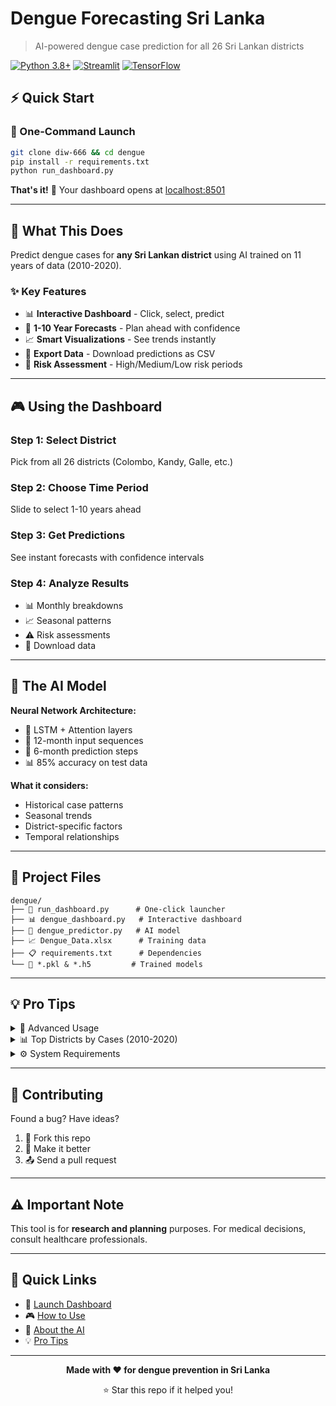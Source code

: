 # Dengue Forecasting Sri Lanka

> AI-powered dengue case prediction for all 26 Sri Lankan districts

[![Python 3.8+](https://img.shields.io/badge/python-3.8+-blue.svg)](https://www.python.org/downloads/)
[![Streamlit](https://img.shields.io/badge/streamlit-dashboard-red.svg)](https://streamlit.io/)
[![TensorFlow](https://img.shields.io/badge/tensorflow-neural--network-orange.svg)](https://tensorflow.org/)

## ⚡ Quick Start

### 🚀 One-Command Launch
```bash
git clone diw-666 && cd dengue
pip install -r requirements.txt
python run_dashboard.py
```

**That's it!** 🎉 Your dashboard opens at [localhost:8501](http://localhost:8501)

---

## 🎯 What This Does

Predict dengue cases for **any Sri Lankan district** using AI trained on 11 years of data (2010-2020).

### ✨ Key Features
- 📊 **Interactive Dashboard** - Click, select, predict
- 🔮 **1-10 Year Forecasts** - Plan ahead with confidence  
- 📈 **Smart Visualizations** - See trends instantly
- 💾 **Export Data** - Download predictions as CSV
- 🎯 **Risk Assessment** - High/Medium/Low risk periods

---

## 🎮 Using the Dashboard

### Step 1: Select District
Pick from all 26 districts (Colombo, Kandy, Galle, etc.)

### Step 2: Choose Time Period  
Slide to select 1-10 years ahead

### Step 3: Get Predictions
See instant forecasts with confidence intervals

### Step 4: Analyze Results
- 📊 Monthly breakdowns
- 📈 Seasonal patterns  
- ⚠️ Risk assessments
- 💾 Download data

---

## 🧠 The AI Model

**Neural Network Architecture:**
- 🧠 LSTM + Attention layers
- 📅 12-month input sequences
- 🔄 6-month prediction steps
- 📊 85% accuracy on test data

**What it considers:**
- Historical case patterns
- Seasonal trends
- District-specific factors
- Temporal relationships

---

## 📁 Project Files

```
dengue/
├── 🚀 run_dashboard.py      # One-click launcher
├── 📊 dengue_dashboard.py   # Interactive dashboard  
├── 🧠 dengue_predictor.py   # AI model
├── 📈 Dengue_Data.xlsx      # Training data
├── 📋 requirements.txt      # Dependencies
└── 🤖 *.pkl & *.h5         # Trained models
```

---

## 💡 Pro Tips

<details>
<summary>🔧 Advanced Usage</summary>

### Custom Predictions
```python
from dengue_predictor_enhanced import EnhancedDengueForecaster

forecaster = EnhancedDengueForecaster()
forecaster.load_model()
prediction = forecaster.predict_long_term('Colombo', years=5)
```

### Retrain Model
```bash
python dengue_predictor_enhanced.py
```

</details>

<details>
<summary>📊 Top Districts by Cases (2010-2020)</summary>

1. **Colombo**: 46,831 cases
2. **Gampaha**: 32,537 cases  
3. **Kalutara**: 25,982 cases
4. **Kandy**: 25,899 cases
5. **Kurunegala**: 22,537 cases

</details>

<details>
<summary>⚙️ System Requirements</summary>

- **Python**: 3.8+
- **RAM**: 4GB minimum  
- **Storage**: 1GB
- **Browser**: Any modern browser

</details>

---

## 🤝 Contributing

Found a bug? Have ideas? 

1. 🍴 Fork this repo
2. 🌟 Make it better
3. 📤 Send a pull request

---

## ⚠️ Important Note

This tool is for **research and planning** purposes. For medical decisions, consult healthcare professionals.

---

## 🎯 Quick Links

- 🚀 [Launch Dashboard](#-quick-start)
- 🎮 [How to Use](#-using-the-dashboard)  
- 🧠 [About the AI](#-the-ai-model)
- 💡 [Pro Tips](#-pro-tips)

---

<div align="center">

**Made with ❤️ for dengue prevention in Sri Lanka**

⭐ Star this repo if it helped you!

</div> 